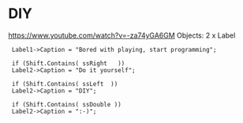 # DIY
https://www.youtube.com/watch?v=-za74yGA6GM
Objects:  2 x Label 

     Label1->Caption = "Bored with playing, start programming";

     if (Shift.Contains( ssRight   ))   
     Label2->Caption = "Do it yourself"; 

     if (Shift.Contains( ssLeft  ))   
     Label2->Caption = "DIY";   

     if (Shift.Contains( ssDouble ))  
     Label2->Caption = ":-)"; 
